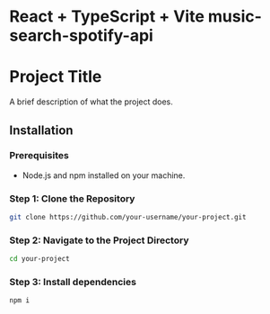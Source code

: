 # React + TypeScript + Vite music-search-spotify-api

# Project Title

A brief description of what the project does.

## Installation

### Prerequisites

- Node.js and npm installed on your machine.

### Step 1: Clone the Repository

```bash
git clone https://github.com/your-username/your-project.git
```

### Step 2: Navigate to the Project Directory

```bash
cd your-project
```
### Step 3: Install dependencies

```bash
npm i
```
